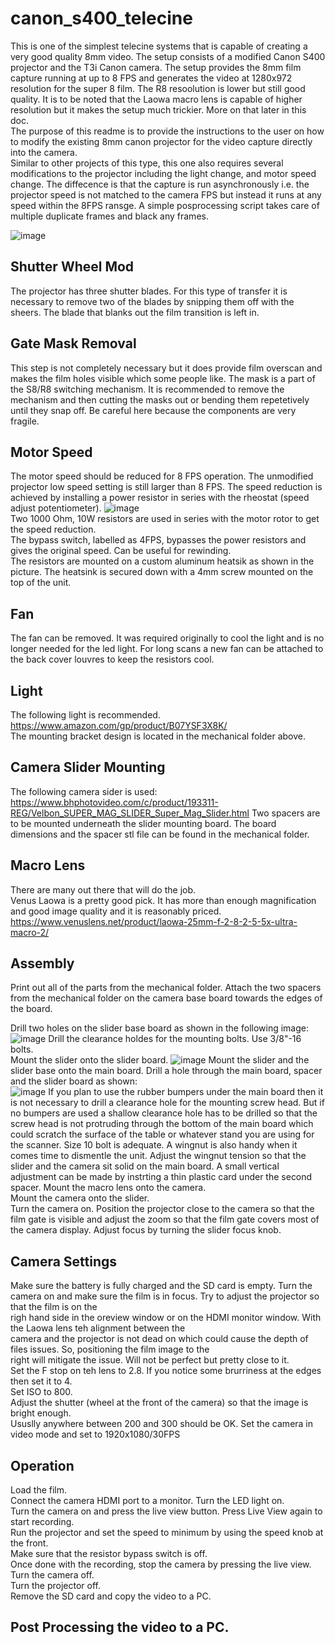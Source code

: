 # canon_s400_telecine
  
This is one of the simplest telecine systems that is capable of creating a very good quality 8mm video.
The setup consists of a modified Canon S400 projector and the T3i Canon camera. The setup provides the 8mm film capture running at  up to 8 FPS and generates the video at 1280x972 resolution for the super 8 film. The R8 resoolution is lower but still good quality. It is to be noted that the Laowa macro lens is capable of higher resolution but it makes the setup much trickier.  More on that later in this doc.  
The purpose of this  readme is to provide the instructions to the user on how to modify the existing 8mm canon projector for the video capture directly into the camera.  
Similar to other projects of this type, this one also requires several modifications to the projector including the light change, and motor speed change. The diffecence is that the capture is run asynchronously i.e. the projector speed is not matched to the camera FPS but instead it runs at any speed within the 8FPS  ransge.
A simple posprocessing script takes care of multiple duplicate frames and black any frames. 

![image](https://user-images.githubusercontent.com/48537944/188248671-e75d3b05-5946-44a3-b92e-6547d1d91683.png)



##   Shutter Wheel Mod
The projector has three shutter blades. For this type of transfer it is necessary to remove two of the blades by snipping them off with the sheers. The blade that blanks out the film transition is left in.  
  
## Gate Mask Removal
This step is not completely necessary but it does provide film overscan and makes the film holes visible which some people like. The mask is a part of the S8/R8 switching mechanism. It is recommended to remove the mechanism and then cutting the masks out or bending them repetetively until they snap off. Be careful here because the components are very fragile.  


## Motor  Speed  
The motor speed should be reduced for 8 FPS operation. The unmodified projector low speed setting is still larger than 8  FPS. The speed reduction is achieved by installing a power resistor in series with the rheostat (speed adjust potentiometer).
![image](https://user-images.githubusercontent.com/48537944/188249456-6fbd4ef9-7bd1-4362-b24e-261fc122be61.png)  
Two 1000 Ohm, 10W resistors are used in series with the motor rotor to get the speed reduction.   
The bypass switch, labelled as 4FPS, bypasses the power resistors and gives the original speed. Can be useful for rewinding.  
The resistors are mounted on a custom aluminum heatsik as shown in the picture. The heatsink is secured down with a 4mm screw mounted on the top of the unit.

## Fan
The fan can be removed. It was required originally to cool the light and is no longer needed for the led light. For long scans a new fan can be attached to the back cover louvres to keep the resistors cool.  

## Light
The following light is recommended.  
https://www.amazon.com/gp/product/B07YSF3X8K/  
The mounting bracket design is located in the mechanical folder above.

## Camera Slider Mounting  
The following camera sider is used:  
https://www.bhphotovideo.com/c/product/193311-REG/Velbon_SUPER_MAG_SLIDER_Super_Mag_Slider.html
Two spacers are to be mounted underneath the slider mounting board. 
The board dimensions and the spacer stl file can be found in the mechanical folder.  


## Macro Lens
There are many out there that will do the job.  
Venus Laowa is a pretty good pick. It has more than enough magnification and good image quality and it is reasonably priced.
https://www.venuslens.net/product/laowa-25mm-f-2-8-2-5-5x-ultra-macro-2/  

## Assembly
Print out all of the parts from the mechanical folder. 
Attach the two spacers from the mechanical folder on the camera base board towards the edges of the board.

Drill two holes on the slider base board as shown in the following image:  
![image](https://user-images.githubusercontent.com/48537944/188285288-be6101ba-e37c-45ce-ac11-c686bb8371bb.png)
Drill the clearance holdes for the mounting bolts. Use 3/8"-16 bolts.  
Mount the slider onto the slider board.
![image](https://user-images.githubusercontent.com/48537944/188252379-55d57937-e123-4d6c-a2df-53946af8d5ef.png) 
Mount the slider and the slider base onto the main board. Drill a hole through the main board, spacer and the slider board as shown:  
![image](https://user-images.githubusercontent.com/48537944/188285610-f541bbd4-3889-4917-ad29-3ffe461c2acc.png)
If you plan to use the rubber bumpers under the main board then it is not necessary to drill a clearance hole for the 
mounting screw head. But if no bumpers are used a shallow clearance hole has to be drilled so that the screw head 
is not protruding through the bottom of the main board which could scratch the surface of the table or whatever stand you are using for the 
scanner. Size 10 bolt is adequate. A wingnut is also handy when it comes time to dismentle the unit. Adjust the wingnut tension so that the slider and the camera 
sit solid on the main board. A small vertical adjustment can be made by instrting a thin plastic card under the second spacer.
Mount the macro lens onto the camera.  
Mount the camera onto the slider.  
Turn the camera on. Position the projector close to the camera so that the film gate is visible and adjust the zoom so that the film gate covers most of the camera display. Adjust focus by turning the slider focus knob.   

## Camera  Settings
Make sure the battery is fully charged and the SD card is empty. 
Turn the camera on and make sure the film is in focus. Try to adjust the projector so that the film is on the   
righ hand side in the oreview window or on the HDMI monitor window. With the Laowa lens teh alignment between the  
camera and the projector is  not dead on which could cause the depth of files issues. So, positioning the film image to the   
right will mitigate the issue. Will not be perfect but pretty close to it.  
Set the F stop on teh lens to 2.8. If you notice some brurriness at the edges then set it to 4.  
Set ISO to 800.  
Adjust the shutter (wheel at the front of the camera) so that the image is bright enough.  
Ususlly anywhere between 200 and 300 should be OK.
Set the camera in video mode and set to 1920x1080/30FPS

## Operation

Load the film.  
Connect the camera HDMI port to a monitor. 
Turn the LED light on.  
Turn the camera on and press the live view button. 
Press Live View again to start recording.  
Run the projector and set the speed to minimum by using the speed knob at the front.  
Make sure that the resistor bypass switch is off.  
Once done with the recording, stop the camera by pressing the live view.  
Turn the camera off.  
Turn the projector off.  
Remove the SD card and copy the video to a PC.

## Post Processing  the video to a PC.  




